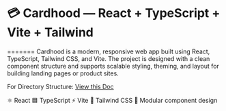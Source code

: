 # 💳 Cardhood — React + TypeScript + Vite + Tailwind
=======
Cardhood is a modern, responsive web app built using React, TypeScript, Tailwind CSS, and Vite. The project is designed with a clean component structure and supports scalable styling, theming, and layout for building landing pages or product sites.

For Directory Structure: [View this Doc](https://docs.google.com/document/d/1jr7i1z8sZO8nDaINQhepLBaXTbJtkhS_53ftRj97jfY/edit?usp=sharing)


⚛️ React
🟦 TypeScript
⚡ Vite
💨 Tailwind CSS
🧩 Modular component design
